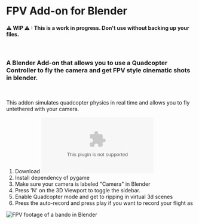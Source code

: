 # FPV Add-on for Blender
#### ⚠ WIP ⚠ : This is a work in progress. Don't use without backing up your files.

<br>

### A Blender Add-on that allows you to use a Quadcopter Controller to fly the camera and get FPV style cinematic shots in blender.

<br>

This addon simulates quadcopter physics in real time and allows you to fly untethered with your camera. 
1. Download ![the zip file](https://github.com/hazkaz/blender-quadcopter-fpv/releases/download/v0.0.2/Quadcopter-addon.zip)
2. Install dependency of pygame
3. Make sure your camera is labeled "Camera" in Blender
4. Press 'N' on the 3D Viewport to toggle the sidebar.
5. Enable Quadcopter mode and get to ripping in virtual 3d scenes
6. Press the auto-record and press play if you want to record your flight as


![FPV footage of a bando in Blender](https://github.com/hazkaz/blender-fpv/raw/master/ripping.gif)
